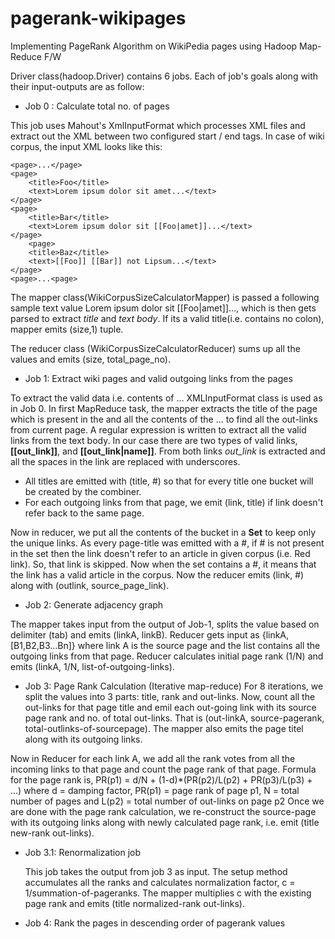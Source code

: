 # pagerank-wikipages
Implementing PageRank Algorithm on WikiPedia pages using Hadoop Map-Reduce F/W

Driver class(hadoop.Driver) contains 6 jobs. Each of job's goals along with their input-outputs are as follow:

- Job 0 : Calculate total no. of pages

This job uses Mahout's	XmlInputFormat	which	processes	XML	files	and	extract	out	the	XML	between	two	configured	start	/	end	tags.
In case of wiki corpus, the input XML looks like this:

    <page>...</page>
    <page>
        <title>Foo</title>
        <text>Lorem ipsum dolor sit amet...</text>
    </page>
    <page>
        <title>Bar</title>
        <text>Lorem ipsum dolor sit [[Foo|amet]]...</text>
    </page>
        <page>
        <title>Baz</title>
        <text>[[Foo]] [[Bar]] not Lipsum...</text>
    </page>
    <page>...<page>
    
 The mapper class(WikiCorpusSizeCalculatorMapper) is passed a following sample text value  <page><title>Bar</title><text>Lorem ipsum dolor sit [[Foo|amet]]...</text></page>, which is then gets parsed to extract _title_ and _text body_. If its a valid title(i.e. contains no colon), mapper emits (size,1) tuple.
   
The reducer class (WikiCorpusSizeCalculatorReducer) sums up all the values and emits (size, total_page_no).
   
- Job 1: Extract wiki pages and valid outgoing links from the pages

To extract the valid data i.e. contents of <page> ... </page> XMLInputFormat class is used as in Job 0. In first MapReduce task, the mapper extracts the title of the page which is present in the <title> ... </title> and 
all the contents of the <text> ... </text> to find all the out-links from current page. A regular expression is written to extract all the valid links from the text body. In our case there are two types of valid links, **[[out_link]]**, and **[[out_link|name]]**. 
From both links *out_link* is extracted and all the spaces in the link are replaced with underscores. 
  - All titles are emitted with (title, #) so that for every title one bucket will be created by the combiner. 
  - For each outgoing links from that page, we emit (link, title) if link doesn't refer back to the same page.
  
Now in reducer, we put all the contents of the bucket in a **Set** to keep only the unique links. 
As every page-title was emitted with a #, if # is not present in the set then the link doesn't refer to an article in given corpus (i.e. Red link). So, that link is skipped.
Now when the set contains a #, it means that the link has a valid article in the corpus. Now the reducer emits (link, #) along with (outlink, source_page_link).

- Job 2: Generate adjacency graph

The mapper takes input from the output of Job-1, splits the value based on delimiter (tab) and emits (linkA, linkB).
Reducer gets input as {linkA, [B1,B2,B3...Bn]} where link A is the source page and the list contains all the outgoing links from that page. Reducer calculates initial page rank (1/N) and emits (linkA, 1/N, list-of-outgoing-links).

- Job 3: Page Rank Calculation (Iterative map-reduce)
For 8 iterations, we split the values into 3 parts: title, rank and out-links. Now, count all the out-links for that page title and emil each out-going link with its source page rank and no. of total out-links. 
That is (out-linkA, source-pagerank, total-outlinks-of-sourcepage). The mapper also emits the page titel along with its outgoing links.

Now in Reducer for each link A, we add all the rank votes from all the incoming links to that page and count the page rank of that page. Formula for the page rank is,
PR(p1) = d/N + (1-d)*(PR(p2)/L(p2) + PR(p3)/L(p3) + ...) where
        d = damping factor,
        PR(p1) = page rank of page p1,
        N = total number of pages and 
        L(p2) = total number of out-links on page p2
Once we are done with the page rank calculation, we re-construct the source-page with its outgoing links along with newly calculated page rank, i.e. emit (title new-rank out-links).

  - Job 3.1: Renormalization job
  
    This job takes the output from job 3 as input. The setup method accumulates all the ranks and calculates normalization         factor, c = 1/summation-of-pageranks. The mapper multiplies c with the existing page rank and emits (title normalized-rank     out-links).
  
- Job 4: Rank the pages in descending order of pagerank values
